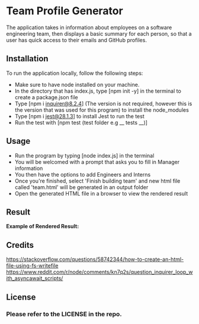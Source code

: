 # Team Profile Generator
The application takes in information about employees on a software engineering team, then displays a basic summary for each person, so that a user has quick access to their emails and GitHub profiles.

## Installation
To run the application locally, follow the following steps:  
- Make sure to have node installed on your machine.
- In the directory that has index.js, type [npm init -y] in the terminal to create a package.json file
- Type [npm i inquirer@8.2.4] (The version is not required, however this is the version that was used for this program) to install the node_modules
- Type [npm i jest@28.1.3] to install Jest to run the test
- Run the test with [npm test (test folder e.g __ tests __)]

## Usage
- Run the program by typing [node index.js] in the terminal
- You will be welcomed with a prompt that asks you to fill in Manager information
- You then have the options to add Engineers and Interns
- Once you're finished, select 'Finish building team' and new html file called 'team.html' will be generated in an output folder
- Open the generated HTML file in a browser to view the rendered result

## Result
**Example of Rendered Result:**  



## Credits
https://stackoverflow.com/questions/58742344/how-to-create-an-html-file-using-fs-writefile  
https://www.reddit.com/r/node/comments/kn7q2s/question_inquirer_loop_with_asyncawait_scripts/

## License
### Please refer to the LICENSE in the repo.